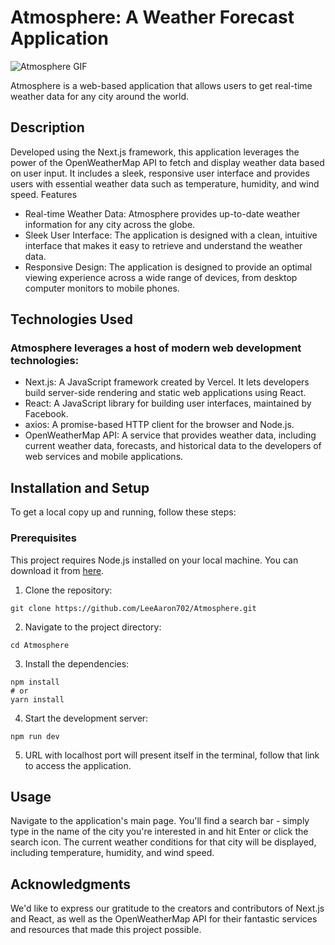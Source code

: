 # Atmosphere: A Weather Forecast Application

![Atmosphere GIF](https://github.com/LeeAaron702/Atmosphere/assets/112150883/be227703-7aef-4311-9b1f-06eeeaedeac5)


Atmosphere is a web-based application that allows users to get real-time weather data for any city around the world.
## Description
Developed using the Next.js framework, this application leverages the power of the OpenWeatherMap API to fetch and display weather data based on user input. It includes a sleek, responsive user interface and provides users with essential weather data such as temperature, humidity, and wind speed.
Features
- Real-time Weather Data: Atmosphere provides up-to-date weather information for any city across the globe.
- Sleek User Interface: The application is designed with a clean, intuitive interface that makes it easy to retrieve and understand the weather data.
- Responsive Design: The application is designed to provide an optimal viewing experience across a wide range of devices, from desktop computer monitors to mobile phones.
## Technologies Used
### Atmosphere leverages a host of modern web development technologies:
- Next.js: A JavaScript framework created by Vercel. It lets developers build server-side rendering and static web applications using React.
- React: A JavaScript library for building user interfaces, maintained by Facebook.
- axios: A promise-based HTTP client for the browser and Node.js.
- OpenWeatherMap API: A service that provides weather data, including current weather data, forecasts, and historical data to the developers of web services and mobile applications.
## Installation and Setup
To get a local copy up and running, follow these steps:
### Prerequisites
This project requires Node.js installed on your local machine. You can download it from [here](https://nodejs.org/en/download).
1. Clone the repository:
```
git clone https://github.com/LeeAaron702/Atmosphere.git
```
2. Navigate to the project directory:
```
cd Atmosphere
```
3. Install the dependencies:
```
npm install
# or
yarn install
```
4. Start the development server:
```
npm run dev
```
5. URL with localhost port will present itself in the terminal, follow that link to access the application. 


## Usage
Navigate to the application's main page. You'll find a search bar - simply type in the name of the city you're interested in and hit Enter or click the search icon. The current weather conditions for that city will be displayed, including temperature, humidity, and wind speed.

## Acknowledgments
We'd like to express our gratitude to the creators and contributors of Next.js and React, as well as the OpenWeatherMap API for their fantastic services and resources that made this project possible.

